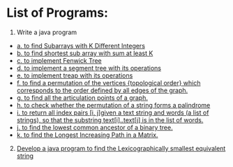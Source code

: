 # List of Programs:
1. Write a java program
- [a. to find Subarrays with K Different Integers](https://github.com/adithya3403/3-2/blob/main/CP%20LAB/p1a.java)
- [b. to find shortest sub array with sum at least K](https://github.com/adithya3403/3-2/blob/main/CP%20LAB/p1b.java)
- [c. to implement Fenwick Tree](https://github.com/adithya3403/3-2/blob/main/CP%20LAB/p1c.java)
- [d. to implement a segment tree with its operations](https://github.com/adithya3403/3-2/blob/main/CP%20LAB/p1d.java)
- [e. to implement treap with its operations](https://github.com/adithya3403/3-2/blob/main/CP%20LAB/p1e.java)
- [f. to find a permutation of the vertices {topological order} which corresponds to the order defined by all edges of the graph.](https://github.com/adithya3403/3-2/blob/main/CP%20LAB/p1f.java)
- [g. to find all the articulation points of a graph.](https://github.com/adithya3403/3-2/blob/main/CP%20LAB/p1g.java)
- [h. to check whether the permutation of a string forms a palindrome](https://github.com/adithya3403/3-2/blob/main/CP%20LAB/p1h.java)
- [i. to return all index pairs [i, j]given a text string and words (a list of strings), so that the substring text[i]..text[j] is in the list of words.](https://github.com/adithya3403/3-2/blob/main/CP%20LAB/p1i.java)
- [j. to find the lowest common ancestor of a binary tree.](https://github.com/adithya3403/3-2/blob/main/CP%20LAB/p1j.java)
- [k. to find the Longest Increasing Path in a Matrix.](https://github.com/adithya3403/3-2/blob/main/CP%20LAB/p1k.java)
2. [Develop a java program to find the Lexicographically smallest equivalent string](https://github.com/adithya3403/3-2/blob/main/CP%20LAB/exp2.java)